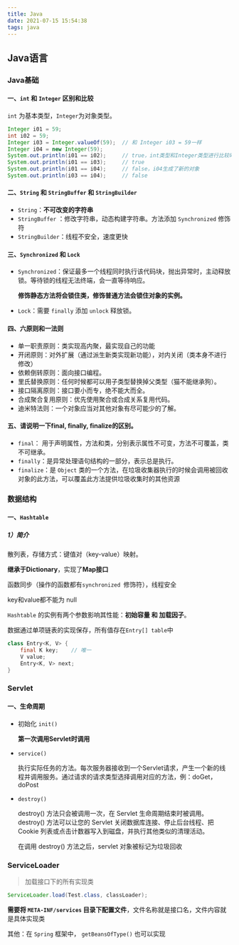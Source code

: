 ```yaml
---
title: Java
date: 2021-07-15 15:54:38
tags: java
---
```


##  Java语言



### Java基础

#### 一、`int` 和 `Integer` 区别和比较

`int` 为基本类型，`Integer`为对象类型。

```java
Integer i01 = 59;
int i02 = 59;
Integer i03 = Integer.valueOf(59);	// 和 Integer i03 = 59一样
Integer i04 = new Integer(59);
System.out.println(i01 == i02);		// true，int类型和Integer类型进行比较时，Integer会自动拆箱，变成int值比较
System.out.println(i01 == i03);		// true
System.out.println(i01 == i04);		// false，i04生成了新的对象
System.out.println(i03 == i04);		// false
```



#### 二、`String` 和 `StringBuffer` 和 `StringBuilder`

+ `String`：**不可改变的字符串**
+ `StringBuffer` ：修改字符串，动态构建字符串。方法添加 `Synchronized` 修饰符
+ `StringBuilder`：线程不安全，速度更快



#### 三、`Synchronized` 和 `Lock`

+ `Synchronized`：保证最多一个线程同时执行该代码块，抛出异常时，主动释放锁。等待锁的线程无法终端，会一直等待响应。

  **修饰静态方法将会锁住类，修饰普通方法会锁住对象的实例。**

+ `Lock`：需要 `finally` 添加 `unlock` 释放锁。



#### 四、六原则和一法则

+ 单一职责原则：类实现高内聚，最实现自己的功能
+ 开闭原则：对外扩展（通过派生新类实现新功能），对内关闭（类本身不进行修改）
+ 依赖倒转原则：面向接口编程。
+ 里氏替换原则：任何时候都可以用子类型替换掉父类型（猫不能继承狗）。
+ 接口隔离原则：接口要小而专，绝不能大而全。
+ 合成聚合复用原则：优先使用聚合或合成关系复用代码。
+ 迪米特法则：一个对象应当对其他对象有尽可能少的了解。



#### 五、请说明一下final, finally, finalize的区别。

+ `final`： 用于声明属性，方法和类，分别表示属性不可变，方法不可覆盖，类不可继承。
+ `finally`：是异常处理语句结构的一部分，表示总是执行。
+ `finalize`：是 `Object` 类的一个方法，在垃圾收集器执行的时候会调用被回收对象的此方法，可以覆盖此方法提供垃圾收集时的其他资源



### 数据结构

#### 一、`Hashtable`

##### 1）简介

散列表，存储方式：键值对（key-value）映射。

**继承于Dictionary**，实现了**Map接口**

函数同步（操作的函数都有`synchronized `修饰符），线程安全

key和value都不能为 null

`Hashtable` 的实例有两个参数影响其性能：**初始容量 和 加载因子**。

数据通过单项链表的实现保存，所有值存在`Entry[] table`中

```java
class Entry<K, V> {
    final K key;	// 唯一
    V value;
    Entry<K, V> next;
}
```







### Servlet

#### 一、生命周期

+ 初始化 `init()`

  **第一次调用Servlet时调用**

+ `service()`

  执行实际任务的方法。每次服务器接收到一个Servlet请求，产生一个新的线程并调用服务。通过请求的请求类型选择调用对应的方法，例：doGet，doPost

+ `destroy()`

  destroy() 方法只会被调用一次，在 Servlet 生命周期结束时被调用。destroy() 方法可以让您的 Servlet 关闭数据库连接、停止后台线程、把 Cookie 列表或点击计数器写入到磁盘，并执行其他类似的清理活动。

  在调用 destroy() 方法之后，servlet 对象被标记为垃圾回收



### ServiceLoader

> 加载接口下的所有实现类

```java
ServiceLoader.load(Test.class, classLoader);
```

**需要将 `META-INF/services` 目录下配置文件**，文件名称就是接口名，文件内容就是具体实现类

其他：在 `Spring` 框架中， `getBeansOfType()` 也可以实现